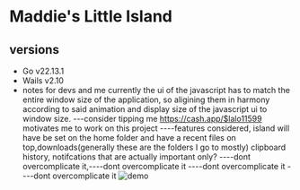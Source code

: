 # Maddie's Little Island

## versions
- Go v22.13.1 
- Wails v2.10
- notes for devs and me currently the ui of the javascript has to match the entire window size of the application, so aligining them in harmony according to said animation and display size of the javascript ui to window size.
---consider tipping me https://cash.app/$lalo11599 motivates me to work on this project
----features considered, island will have be set on the home folder and have a recent files on top,downloads(generally these are the folders I go to mostly)
clipboard history, notifcations that are actually important only?
----dont overcomplicate it,----dont overcomplicate it ----dont overcomplicate it ----dont overcomplicate it 
![demo](https://github.com/user-attachments/assets/0e5a9e81-46af-4494-8813-38dad1dff21e)
